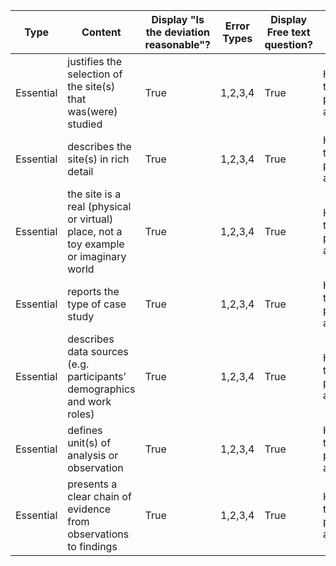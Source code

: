 | Type      | Content                                                                                                                    | Display "Is the deviation reasonable"? | Error Types | Display Free text question? | Free Text Question Label           |
| --------- | -------------------------------------------------------------------------------------------------------------------------- | -------------------------------------- | ----------- | --------------------------- | ---------------------------------- |
| Essential | justifies the selection of the site(s) that was(were) studied                                                              | True                                   | 1,2,3,4     | True                        | How can this problem be addressed? |
| Essential | describes the site(s) in rich detail                                                                                       | True                                   | 1,2,3,4     | True                        | How can this problem be addressed? |
| Essential | the site is a real (physical or virtual) place, not a toy example or imaginary world                                                | True                                   | 1,2,3,4     | True                        | How can this problem be addressed? |
| Essential | reports the type of case study                                                                                    | True                                   | 1,2,3,4     | True                        | How can this problem be addressed? |
| Essential | describes data sources (e.g. participants’ demographics and work roles) | True                                   | 1,2,3,4     | True                        | How can this problem be addressed? |
| Essential | defines unit(s) of analysis or observation | True                                   | 1,2,3,4     | True                        | How can this problem be addressed? |
| Essential | presents a clear chain of evidence from observations to findings | True                                   | 1,2,3,4     | True                        | How can this problem be addressed? |